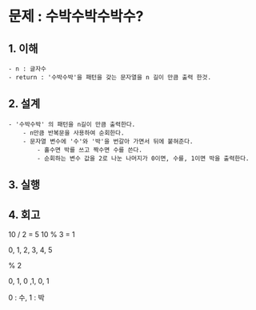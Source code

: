 # 문제 : 수박수박수박수?

## 1. 이해
    - n : 글자수
    - return : '수박수박'을 패턴을 갖는 문자열을 n 길이 만큼 출력 한것.
## 2. 설계
    - '수박수박' 의 패턴을 n길이 만큼 출력한다.
        - n만큼 반복문을 사용하여 순회한다.
        - 문자열 변수에 '수'와 '박'을 번갈아 가면서 뒤에 붙혀준다.
            - 홀수면 박를 쓰고 짝수면 수를 쓴다.
            - 순회하는 변수 값을 2로 나눈 나머지가 0이면, 수를, 1이면 박을 출력한다.
## 3. 실행
## 4. 회고

10 / 2 = 5
10 % 3 = 1

0, 1, 2, 3, 4, 5

% 2

0, 1, 0 ,1, 0, 1

0 : 수, 1 : 박